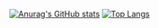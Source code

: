 [![Anurag's GitHub stats](https://github-readme-stats.vercel.app/api?username=mikedevresse&count_private=true&show_icons=true&title_color=F6BE02&icon_color=F6BE02&text_color=d0d2d6&bg_color=0D1117&hide_border=true&include_all_commits=true&custom_title=Welcome)](https://github.com/anuraghazra/github-readme-stats)
[![Top Langs](https://github-readme-stats.vercel.app/api/top-langs/?username=mikedevresse&count_private=true&show_icons=true&title_color=F6BE02&icon_color=F6BE02&text_color=d0d2d6&bg_color=0D1117&hide_border=true&include_all_commits=true&hide=javascript,html,css,tsql)](https://github.com/anuraghazra/github-readme-stats)
